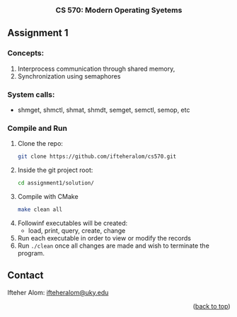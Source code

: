<a name="readme-top"></a>



<!-- PROJECT LOGO -->
<br />
<div align="center">
  <h3 align="center">CS 570: Modern Operating Syetems</h3>

  
</div>

<!-- GETTING STARTED -->
## Assignment 1

### Concepts: 
1. Interprocess communication through shared memory,  
2. Synchronization using semaphores  

### System calls: 
* shmget, shmctl, shmat, shmdt, semget, semctl, semop, etc

### Compile and Run
1. Clone the repo:
   ```sh
   git clone https://github.com/ifteheralom/cs570.git
   ```
2. Inside the git project root:
   ```sh
   cd assignment1/solution/
   ```
3. Compile with CMake
   ```sh
   make clean all
   ```
 4. Followinf executables will be created:
	  * load, print, query, create, change
4. Run each executable in order to view or modify the records
5. Run `./clean`   once all changes are made and wish to terminate the program.

<!-- CONTACT -->
## Contact

Ifteher Alom: ifteheralom@uky.edu

<p align="right">(<a href="#readme-top">back to top</a>)</p>